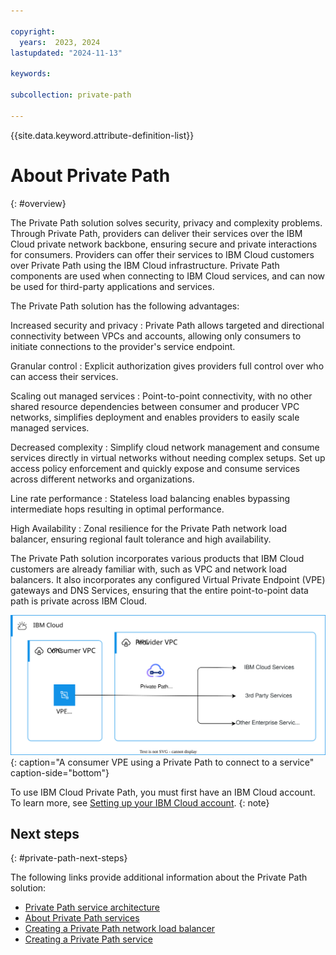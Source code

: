 ```yaml
---

copyright:
  years:  2023, 2024
lastupdated: "2024-11-13"

keywords:

subcollection: private-path

---
```


{{site.data.keyword.attribute-definition-list}}

# About Private Path
{: #overview}

The Private Path solution solves security, privacy and complexity problems. Through Private Path, providers can deliver their services over the IBM Cloud private network backbone, ensuring secure and private interactions for consumers. Providers can offer their services to IBM Cloud customers over Private Path using the IBM Cloud infrastructure. Private Path components are used when connecting to IBM Cloud services, and can now be used for third-party applications and services.

The Private Path solution has the following advantages:

Increased security and privacy
:   Private Path allows targeted and directional connectivity between VPCs and accounts, allowing only consumers to initiate connections to the provider's service endpoint.

Granular control
:   Explicit authorization gives providers full control over who can access their services.

Scaling out managed services
:   Point-to-point connectivity, with no other shared resource dependencies between consumer and producer VPC networks, simplifies deployment and enables providers to easily scale managed services.

Decreased complexity
:   Simplify cloud network management and consume services directly in virtual networks without needing complex setups. Set up access policy enforcement and quickly expose and consume services across different networks and organizations.

Line rate performance
:   Stateless load balancing enables bypassing intermediate hops resulting in optimal performance.

High Availability
:   Zonal resilience for the Private Path network load balancer, ensuring regional fault tolerance and high availability.

The Private Path solution incorporates various products that IBM Cloud customers are already familiar with, such as VPC and network load balancers. It also incorporates any configured Virtual Private Endpoint (VPE) gateways and DNS Services, ensuring that the entire point-to-point data path is private across IBM Cloud.

![Private Path service overview](images/private_path_overview.svg "Private Path service overview"){: caption="A consumer VPE using a Private Path to connect to a service" caption-side="bottom"}

To use IBM Cloud Private Path, you must first have an IBM Cloud account. To learn more, see [Setting up your IBM Cloud account](/docs/account?topic=account-account-getting-started).
{: note}

## Next steps
{: #private-path-next-steps}

The following links provide additional information about the Private Path solution:

- [Private Path service architecture](/docs/private-path?topic=private-path-private-path-service-architecture)
- [About Private Path services](/docs/vpc?topic=vpc-private-path-service-intro&interface=ui)
- [Creating a Private Path network load balancer](/docs/vpc?topic=vpc-ppnlb-ui-creating-private-path-network-load-balancer&interface=ui)
- [Creating a Private Path service](/docs/vpc?topic=vpc-private-path-service-about&interface=ui)
